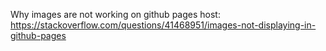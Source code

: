 Why images are not working on github pages host: https://stackoverflow.com/questions/41468951/images-not-displaying-in-github-pages
